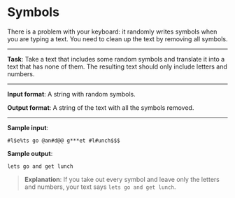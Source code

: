 # Symbols

There is a problem with your keyboard: it randomly writes symbols when you are typing a text. You need to clean up the text by removing all symbols. 
 
---

**Task**: Take a text that includes some random symbols and translate it into a text that has none of them. The resulting text should only include letters and numbers. 

---
 
**Input format**: A string with random symbols. 
 
**Output format**: A string of the text with all the symbols removed. 
 
---

**Sample input**: 
```
#l$e%ts go @an#d@@ g***et #l#unch$$$
```

**Sample output**: 
```
lets go and get lunch
```

>**Explanation**: If you take out every symbol and leave only the letters and numbers, your text says `lets go and get lunch`.